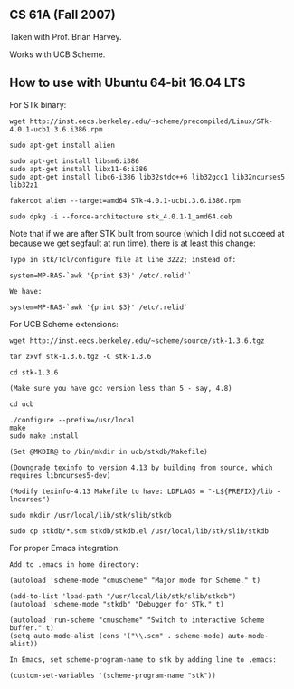 ## CS 61A (Fall 2007)

Taken with Prof. Brian Harvey.

Works with UCB Scheme.

## How to use with Ubuntu 64-bit 16.04 LTS

For STk binary:

    wget http://inst.eecs.berkeley.edu/~scheme/precompiled/Linux/STk-4.0.1-ucb1.3.6.i386.rpm

    sudo apt-get install alien

    sudo apt-get install libsm6:i386
    sudo apt-get install libx11-6:i386
    sudo apt-get install libc6-i386 lib32stdc++6 lib32gcc1 lib32ncurses5 lib32z1

    fakeroot alien --target=amd64 STk-4.0.1-ucb1.3.6.i386.rpm

    sudo dpkg -i --force-architecture stk_4.0.1-1_amd64.deb

Note that if we are after STK built from source (which I did not succeed at because we get segfault at run time), there is at least this change:

    Typo in stk/Tcl/configure file at line 3222; instead of:

    system=MP-RAS-`awk '{print $3}' /etc/.relid'`

    We have:

    system=MP-RAS-`awk '{print $3}' /etc/.relid`

For UCB Scheme extensions:

    wget http://inst.eecs.berkeley.edu/~scheme/source/stk-1.3.6.tgz

    tar zxvf stk-1.3.6.tgz -C stk-1.3.6

    cd stk-1.3.6

    (Make sure you have gcc version less than 5 - say, 4.8)

    cd ucb

    ./configure --prefix=/usr/local
    make
    sudo make install

    (Set @MKDIR@ to /bin/mkdir in ucb/stkdb/Makefile)

    (Downgrade texinfo to version 4.13 by building from source, which requires libncurses5-dev)

    (Modify texinfo-4.13 Makefile to have: LDFLAGS = "-L${PREFIX}/lib -lncurses")

    sudo mkdir /usr/local/lib/stk/slib/stkdb

    sudo cp stkdb/*.scm stkdb/stkdb.el /usr/local/lib/stk/slib/stkdb

For proper Emacs integration:

    Add to .emacs in home directory:

    (autoload 'scheme-mode "cmuscheme" "Major mode for Scheme." t)

    (add-to-list 'load-path "/usr/local/lib/stk/slib/stkdb")
    (autoload 'scheme-mode "stkdb" "Debugger for STk." t)

    (autoload 'run-scheme "cmuscheme" "Switch to interactive Scheme buffer." t)
    (setq auto-mode-alist (cons '("\\.scm" . scheme-mode) auto-mode-alist))

    In Emacs, set scheme-program-name to stk by adding line to .emacs:

    (custom-set-variables '(scheme-program-name "stk"))


